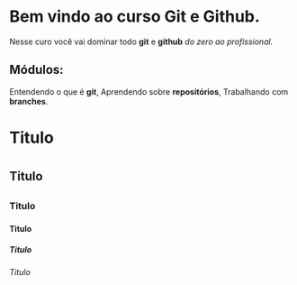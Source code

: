 # Bem vindo ao curso Git e Github.

Nesse curo você vai dominar todo **git** e **github** _do zero ao profissional._

## Módulos:

Entendendo o que é **git**, Aprendendo sobre **repositórios**, Trabalhando com **branches**.

# Titulo <h1>

## Titulo <h2>

### Titulo <h3>

#### Titulo <h4>

##### Titulo <h5>

###### Titulo <h6>
